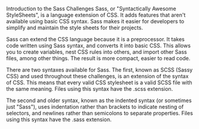 Introduction to the Sass Challenges
Sass, or "Syntactically Awesome StyleSheets", is a language extension of CSS. 
It adds features that aren't available using basic CSS syntax. 
Sass makes it easier for developers to simplify and maintain the style sheets for their projects.

Sass can extend the CSS language because it is a preprocessor. 
It takes code written using Sass syntax, and converts it into basic CSS. 
This allows you to create variables, nest CSS rules into others, and import other Sass files, among other things. 
The result is more compact, easier to read code.

There are two syntaxes available for Sass. 
The first, known as SCSS (Sassy CSS) and used throughout these challenges, is an extension of the syntax of CSS. 
This means that every valid CSS stylesheet is a valid SCSS file with the same meaning. Files using this syntax have the .scss extension.

The second and older syntax, known as the indented syntax (or sometimes just "Sass"), uses indentation rather than brackets to indicate nesting of selectors, and newlines rather than semicolons to separate properties. 
Files using this syntax have the .sass extension.
